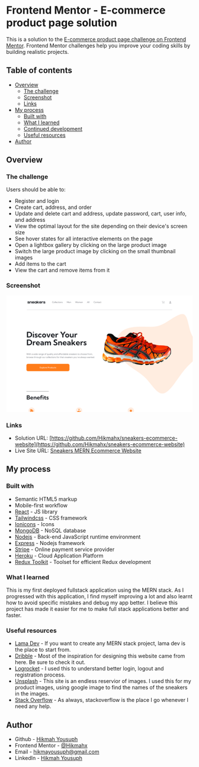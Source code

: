 # Frontend Mentor - E-commerce product page solution

This is a solution to the [E-commerce product page challenge on Frontend Mentor](https://www.frontendmentor.io/challenges/ecommerce-product-page-UPsZ9MJp6). Frontend Mentor challenges help you improve your coding skills by building realistic projects.

## Table of contents

- [Overview](#overview)
  - [The challenge](#the-challenge)
  - [Screenshot](#screenshot)
  - [Links](#links)
- [My process](#my-process)
  - [Built with](#built-with)
  - [What I learned](#what-i-learned)
  - [Continued development](#continued-development)
  - [Useful resources](#useful-resources)
- [Author](#author)


## Overview

### The challenge

Users should be able to:

- Register and login
- Create cart, address, and order
- Update and delete cart and address, update password, cart, user info, and address
- View the optimal layout for the site depending on their device's screen size
- See hover states for all interactive elements on the page
- Open a lightbox gallery by clicking on the large product image
- Switch the large product image by clicking on the small thumbnail images
- Add items to the cart
- View the cart and remove items from it

### Screenshot

![](./client/design/sneakers-ecommerce-website.herokuapp.com.png)

### Links

- Solution URL: [https://github.com/Hikmahx/sneakers-ecommerce-website](https://github.com/Hikmahx/sneakers-ecommerce-website)
- Live Site URL: [Sneakers MERN Ecommerce Website](https://sneakers-z66o.onrender.com/)

## My process

### Built with

- Semantic HTML5 markup
- Mobile-first workflow
- [React](https://reactjs.org/) - JS library
- [Tailwindcss](https://tailwindcss.com/) - CSS framework
- [Ionicons](https://ionicons.com) - Icons
- [MongoDB](https://www.mongodb.com/) - NoSQL database
- [Nodejs](https://nodejs.org/) - Back-end JavaScript runtime environment
- [Express](https://expressjs.com/) - Nodejs framework
- [Stripe](http://stripe.com/) - Online payment service provider 
- [Heroku](https://www.heroku.com/) -  Cloud Application Platform
- [Redux Toolkit](https://redux-toolkit.js.org/) - Toolset for efficient Redux development



### What I learned

This is my first deployed fullstack application using the MERN stack. As I progressed with this application, I find myself improving a lot and also learnt how to avoid specific mistakes and debug my app better. I believe this project has made it easier for me to make full stack applications better and faster.



### Useful resources

- [Lama Dev](https://www.youtube.com/c/lamadev) - If you want to create any MERN stack project, lama dev is the place to start from.
- [Dribble](dribbble.com) - Most of the inspiration for designing this website came from here. Be sure to check it out.
- [Logrocket](https://blog.logrocket.com/handling-user-authentication-redux-toolkit/) - I used this to understand better login, logout and registration process.
- [Unsplash](https://unsplash.com/) - This site is an endless reservior of images. I used this for my product images, using google image to find the names of the sneakers in the images.
- [Stack Overflow](https://stackoverflow.com) - As always, stackoverflow is the place I go whenever I need any help.





## Author

- Github - [Hikmah Yousuph](https://github.com/Hikmahx)
- Frontend Mentor - [@Hikmahx](https://www.frontendmentor.io/profile/Hikmahx)
- Email - [hikmayousuph@gmail.com](hikmayousuph@gmail.com)
- LinkedIn - [Hikmah Yousuph](linkedin.com/in/hikmah-yousuph-449467204/)
